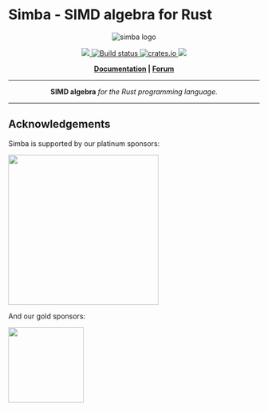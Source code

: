 # Simba - SIMD algebra for Rust

<p align="center">
  <img src="https://rustsim.org/img/logo_simba_wide_wide.svg" alt="simba logo">
</p>
<p align="center">
    <a href="https://discord.gg/vt9DJSW">
        <img src="https://img.shields.io/discord/507548572338880513.svg?logo=discord&colorB=7289DA">
    </a>
    <a href="https://github.com/dimforge/simba/actions">
        <img src="https://github.com/dimforge/simba/workflows/Simba%20CI%20build/badge.svg" alt="Build status">
    </a>
    <a href="https://crates.io/crates/simba">
         <img src="https://img.shields.io/crates/v/simba.svg" alt="crates.io">
    </a>
    <a href="https://opensource.org/licenses/Apache-2.0">
        <img src="https://img.shields.io/badge/License-Apache%202.0-blue.svg">
    </a>
</p>
<p align = "center">
    <strong>
        <a href="https://docs.rs/simba">Documentation</a> | <a href="https://discourse.nphysics.org/c/simba">Forum</a>
    </strong>
</p>

-----

<p align = "center">
<b>SIMD algebra</b>
<i>for the Rust programming language.</i>
</p>

-----

## Acknowledgements
Simba is supported by our platinum sponsors:
<p>
  <a href="https://embark-studios.com">
    <img src="https://www.embark.dev/img/logo_black.png" width="301px">
  </a>
</p>

And our gold sponsors:

<p>
  <a href="https://fragcolor.com">
    <img src="https://dimforge.com/img/fragcolor_logo1_color_black.svg" width="151px">
  </a>
</p>
